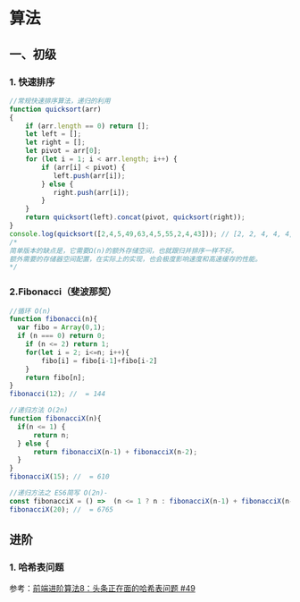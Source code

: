 # 算法

## 一、初级

### 1. 快速排序

```javascript
//常规快速排序算法，递归的利用
function quicksort(arr)
{
    if (arr.length == 0) return [];
    let left = [];
    let right = [];
    let pivot = arr[0];
    for (let i = 1; i < arr.length; i++) {
        if (arr[i] < pivot) {
           left.push(arr[i]);
        } else {
           right.push(arr[i]);
        }
    }
    return quicksort(left).concat(pivot, quicksort(right));
}
console.log(quicksort([2,4,5,49,63,4,5,55,2,4,43])); // [2, 2, 4, 4, 4, 5, 5, 43, 49, 55, 63]
/*
简单版本的缺点是，它需要Ω(n)的额外存储空间，也就跟归并排序一样不好。
额外需要的存储器空间配置，在实际上的实现，也会极度影响速度和高速缓存的性能。
*/
```

### 2.Fibonacci（斐波那契）

```javascript
//循环 O(n)
function fibonacci(n){
  var fibo = Array(0,1);
  if (n === 0) return 0;
	if (n <= 2) return 1;
	for(let i = 2; i<=n; i++){
		fibo[i] = fibo[i-1]+fibo[i-2]
	}
 	return fibo[n];
} 
fibonacci(12); //  = 144

//递归方法 O(2n)
function fibonacciX(n){
  if(n <= 1) {
      return n;
  } else {
      return fibonacciX(n-1) + fibonacciX(n-2);
  }
}
fibonacciX(15); //  = 610

//递归方法之 ES6简写 O(2n)-
const fibonacciX = () =>  (n <= 1 ? n : fibonacciX(n-1) + fibonacciX(n-2))
fibonacciX(20); //  = 6765
```

### 

## 进阶

### 1. 哈希表问题

参考：[前端进阶算法8：头条正在面的哈希表问题 #49
](https://github.com/sisterAn/JavaScript-Algorithms/issues/49)